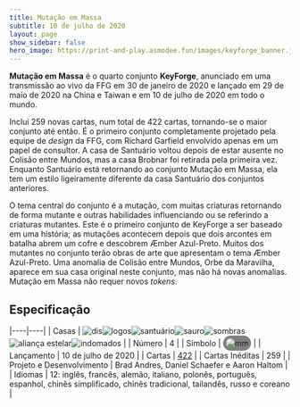 ```yaml
---
title: Mutação em Massa
subtitle: 10 de julho de 2020
layout: page
show_sidebar: false
hero_image: https://print-and-play.asmodee.fun/images/keyforge_banner.jpg
---
```


**Mutação em Massa** é o quarto conjunto **KeyForge**, anunciado em uma transmissão ao vivo da FFG em 30 de janeiro de 2020 e lançado em 29 de maio de 2020
na China e Taiwan e em 10 de julho de 2020 em todo o mundo.

Inclui 259 novas cartas, num total de 422 cartas, tornando-se o maior conjunto até então. É o primeiro conjunto completamente projetado pela equipe de
_design_ da FFG, com Richard Garfield envolvido apenas em um papel de consultor. A casa de Santuário voltou depois de estar ausente no Colisão entre Mundos,
mas a casa Brobnar foi retirada pela primeira vez. Enquanto Santuário está retornando ao conjunto Mutação em Massa, ela tem um estilo ligeiramente diferente
da casa Santuário dos conjuntos anteriores.

O tema central do conjunto é a mutação, com muitas criaturas retornando de forma mutante e outras habilidades influenciando ou se referindo a criaturas mutantes.
Este é o primeiro conjunto de KeyForge a ser baseado em uma história; as mutações acontecem depois que dois arcontes em batalha abrem um cofre e descobrem Æmber
Azul-Preto. Muitos dos mutantes no conjunto terão obras de arte que apresentam o tema Æmber Azul-Preto. Uma anomalia de Colisão entre Mundos, Orbe da Maravilha,
aparece em sua casa original neste conjunto, mas não há novas anomalias. Mutação em Massa não requer novos _tokens_.

## Especificação

|----|----|
| Casas | ![dis](https://archonarcana.com/images/thumb/e/e8/Dis.png/22px-Dis.png)![logos](https://archonarcana.com/images/thumb/c/ce/Logos.png/22px-Logos.png)![santuário](https://archonarcana.com/images/thumb/c/c7/Sanctum.png/22px-Sanctum.png)![sauro](https://archonarcana.com/images/thumb/9/9e/Saurian_P.png/22px-Saurian_P.png)![sombras](https://archonarcana.com/images/thumb/e/ee/Shadows.png/22px-Shadows.png)![aliança estelar](https://archonarcana.com/images/thumb/7/7d/Star_Alliance.png/22px-Star_Alliance.png)![indomados](https://archonarcana.com/images/thumb/b/bd/Untamed.png/22px-Untamed.png) |
| Número | 4 |
| Símbolo | <img src="https://archonarcana.com/images/thumb/e/e7/Mm.png/19px-Mm.png" alt="mm" style="background-color: gray; border-radius: 14px; padding: 5px;"/> |
| Lançamento | 10 de julho de 2020 |
| Cartas | [422](cards) |
| Cartas Inéditas | 259 |
| Projeto e Desenvolvimento | Brad Andres, Daniel Schaefer e Aaron Haltom |
| Idiomas | 12: inglês, francês, alemão, italiano, polonês, português, espanhol, chinês simplificado, chinês tradicional, tailandês, russo e coreano |
